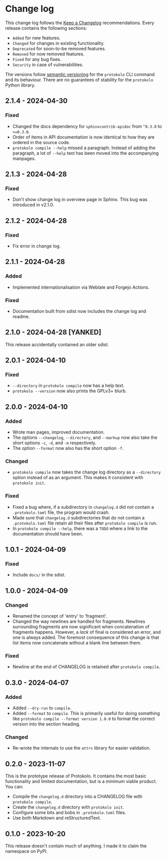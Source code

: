 <!--
SPDX-FileCopyrightText: 2023 Carmen Bianca BAKKER <carmen@carmenbianca.eu>

SPDX-License-Identifier: CC-BY-SA-4.0 OR GPL-3.0-or-later
-->

# Change log

This change log follows the [Keep a Changelog](http://keepachangelog.com/)
recommendations. Every release contains the following sections:

- `Added` for new features.
- `Changed` for changes in existing functionality.
- `Deprecated` for soon-to-be removed features.
- `Removed` for now removed features.
- `Fixed` for any bug fixes.
- `Security` in case of vulnerabilities.

The versions follow [semantic versioning](https://semver.org) for the
`protokolo` CLI command and its behaviour. There are no guarantees of stability
for the `protokolo` Python library.

<!-- protokolo-section-tag -->

## 2.1.4 - 2024-04-30

### Fixed

- Changed the docs dependency for `sphinxcontrib-apidoc` from `^0.3.0` to
  `>=0.3.0`.
- Order of items in API documentation is now identical to how they are ordered
  in the source code.
- `protokolo compile --help` missed a paragraph. Instead of adding the
  paragraph, a lot of `--help` text has been moved into the accompanying
  manpages.

## 2.1.3 - 2024-04-28

### Fixed

- Don't show change log in overview page in Sphinx. This bug was introduced in
  v2.1.0.

## 2.1.2 - 2024-04-28

### Fixed

- Fix error in change log.

## 2.1.1 - 2024-04-28

### Added

- Implemented internationalisation via Weblate and Forgejo Actions.

### Fixed

- Documentation built from sdist now includes the change log and readme.

## 2.1.0 - 2024-04-28 [YANKED]

This release accidentally contained an older sdist.

## 2.0.1 - 2024-04-10

### Fixed

- `--directory` in `protokolo compile` now has a help text.
- `protokolo --version` now also prints the GPLv3+ blurb.

## 2.0.0 - 2024-04-10

### Added

- Wrote man pages, improved documentation.
- The options `--changelog`, `--directory`, and `--markup` now also take the
  short options `-c`, `-d`, and `-m` respectively.
- The option `--format` now also has the short option `-f`.

### Changed

- `protokolo compile` now takes the change log directory as a `--directory`
  option instead of as an argument. This makes it consistent with
  `protokolo init`.

### Fixed

- Fixed a bug where, if a subdirectory in `changelog.d` did not contain a
  `.protokolo.toml` file, the program would crash.
- Made sure that `changelog.d` subdirectories that do not contain a
  `.protokolo.toml` file retain all their files after `protokolo compile` is
  run.
- In `protokolo compile --help`, there was a `TODO` where a link to the
  documentation should have been.

## 1.0.1 - 2024-04-09

### Fixed

- Include `docs/` in the sdist.

## 1.0.0 - 2024-04-09

### Changed

- Renamed the concept of 'entry' to 'fragment'.
- Changed the way newlines are handled for fragments. Newlines surrounding
  fragments are now significant when concatenation of fragments happens.
  However, a _lack_ of final is considered an error, and one is always added.
  The foremost consequence of this change is that list items now concatenate
  without a blank line between them.

### Fixed

- Newline at the end of CHANGELOG is retained after `protokolo compile`.

## 0.3.0 - 2024-04-07

### Added

- Added `--dry-run` to `compile`.
- Added `--format` to `compile`. This is primarily useful for doing something
  like `protokolo compile --format version 1.0.0` to format the correct version
  into the section heading.

### Changed

- Re-wrote the internals to use the `attrs` library for easier validation.

## 0.2.0 - 2023-11-07

This is the prototype release of Protokolo. It contains the most basic
functionality and limited documentation, but is a minimum viable product. You
can:

- Compile the `changelog.d` directory into a CHANGELOG file with
  `protokolo compile`.
- Create the `changelog.d` directory with `protokolo init`.
- Configure some bits and bobs in `.protokolo.toml` files.
- Use both Markdown and reStructuredText.

## 0.1.0 - 2023-10-20

This release doesn't contain much of anything. I made it to claim the namespace
on PyPI.
